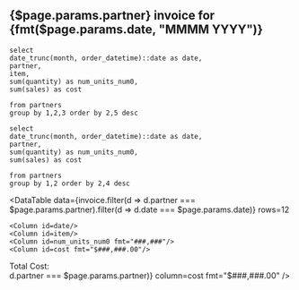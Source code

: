 ## {$page.params.partner} invoice for {fmt($page.params.date, "MMMM YYYY")}

```invoice
select
date_trunc(month, order_datetime)::date as date,
partner,
item,
sum(quantity) as num_units_num0,
sum(sales) as cost

from partners
group by 1,2,3 order by 2,5 desc
```

```invoice_total
select
date_trunc(month, order_datetime)::date as date,
partner,
sum(quantity) as num_units_num0,
sum(sales) as cost

from partners
group by 1,2 order by 2,4 desc
```




<DataTable 
    data={invoice.filter(d => d.partner === $page.params.partner).filter(d => d.date === $page.params.date)} 
    rows=12
>
    <Column id=date/>
    <Column id=item/>
    <Column id=num_units_num0 fmt="###,###"/>
    <Column id=cost fmt="$###,###.00"/>
</DataTable>



<div class="flex justify-between text-sm font-bold ml-2 mr-4 mb-6">
<div>Total Cost:</div>
<div>
    <Value data={invoice_total.filter(d => d.partner === $page.params.partner)} column=cost fmt="$###,###.00" />
</div>
</div>
